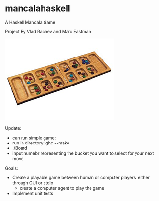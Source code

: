 # mancalahaskell
A Haskell Mancala Game

Project By Vlad Rachev and Marc Eastman

![](/mancala.jpg?raw=true "Mancala")


Update:
 * can run simple game:
 * run in directory: ghc --make 
 * ./Board
 * input numebr representing the bucket you want to select for your next move

Goals:
* Create a playable game between human or computer players, either through GUI or stdio
  * create a computer agent to play the game
* Implement unit tests 
